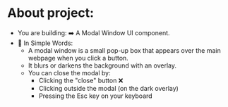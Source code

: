 # About project:

- You are building: ➡️ A Modal Window UI component.
- 💬 In Simple Words:
  - A modal window is a small pop-up box that appears over the main webpage when you click a button.
  - It blurs or darkens the background with an overlay.
  - You can close the modal by:
    - Clicking the "close" button ❌
    - Clicking outside the modal (on the dark overlay)
    - Pressing the Esc key on your keyboard

